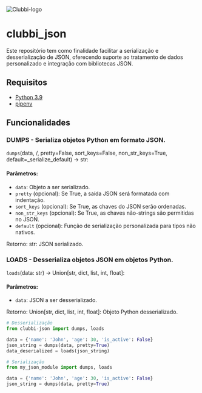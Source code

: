 ![Clubbi-logo](https://user-images.githubusercontent.com/32624827/160703813-03249a14-9f4f-46a4-a7c1-f46686e97459.png)

# clubbi_json
Este repositório tem como finalidade facilitar a serialização e desserialização de JSON, oferecendo suporte ao tratamento de dados personalizado e integração com bibliotecas JSON.

## Requisitos

- [Python 3.9](https://www.python.org/downloads/release/python-390/)
- [pipenv](https://pipenv.pypa.io/en/latest/)


## Funcionalidades
### DUMPS - Serializa objetos Python em formato JSON.
`dumps`(data, /, pretty=False, sort_keys=False, non_str_keys=True, default=_serialize_default) -> str:

#### Parâmetros:
- `data`: Objeto a ser serializado.
- `pretty` (opcional): Se True, a saída JSON será formatada com indentação.
- `sort_keys` (opcional): Se True, as chaves do JSON serão ordenadas.
- `non_str_keys` (opcional): Se True, as chaves não-strings são permitidas no JSON.
- `default` (opcional): Função de serialização personalizada para tipos não nativos.

Retorno:
str: JSON serializado.

### LOADS - Desserializa objetos JSON em objetos Python.
`loads`(data: str) -> Union[str, dict, list, int, float]:

#### Parâmetros:
- `data`: JSON a ser desserializado.

Retorno:
Union[str, dict, list, int, float]: Objeto Python desserializado.

```python
# Desserialização
from clubbi-json import dumps, loads

data = {'name': 'John', 'age': 30, 'is_active': False}
json_string = dumps(data, pretty=True)
data_deserialized = loads(json_string)

# Serialização 
from my_json_module import dumps, loads

data = {'name': 'John', 'age': 30, 'is_active': False}
json_string = dumps(data, pretty=True)
```